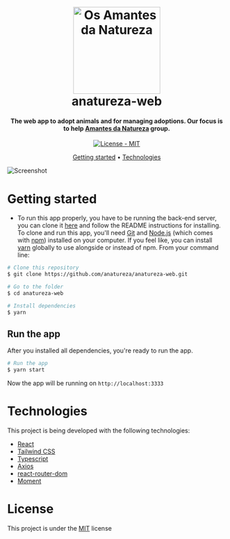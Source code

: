 <h1 align="center">
  <br>
  <a href="https://www.instagram.com/osamantesdanatureza/"><img src="https://i.imgur.com/CYvCLum.jpg" title="Os Amantes da Natureza" width="200"/></a>
  <br>
  anatureza-web
  <br>
</h1>

<h4 align="center">The web app to adopt animals and for managing adoptions. Our focus is to help <a href="https://www.instagram.com/osamantesdanatureza/" target="_blank">Amantes da Natureza</a> group.</h4>

<p align="center">
  <a href="https://github.com/anatureza/anatureza-web/blob/main/LICENSE">
    <img src="https://img.shields.io/github/license/anatureza/anatureza-web?style=for-the-badge"
    alt="License - MIT">
  </a>
</p>

<p align="center">
  <a href="#getting-started">Getting started</a> •
  <a href="#technologies">Technologies</a> 
</p>

![Screenshot](https://i.imgur.com/7x4wFjN.png)

# Getting started

- To run this app properly, you have to be running the back-end server, you can clone it [here](https://github.com/anatureza/anapi) and follow the README instructions for installing.
  <br />
  To clone and run this app, you'll need [Git](https://git-scm.com) and [Node.js](https://nodejs.org/en/download/) (which comes with [npm](http://npmjs.com)) installed on your computer. If you feel like, you can install [yarn](https://classic.yarnpkg.com/en/docs/install/) globally to use alongside or instead of npm. From your command line:

```bash
# Clone this repository
$ git clone https://github.com/anatureza/anatureza-web.git

# Go to the folder
$ cd anatureza-web

# Install dependencies
$ yarn
```

## Run the app

After you installed all dependencies, you're ready to run the app.

```bash
# Run the app
$ yarn start
```

Now the app will be running on `http://localhost:3333`

# Technologies

This project is being developed with the following technologies:

- [React](https://reactjs.org/)
- [Tailwind CSS](https://tailwindcss.com/)
- [Typescript](https://www.typescriptlang.org/)
- [Axios](https://axios-http.com/docs/intro)
- [react-router-dom](https://reactrouter.com/docs/en/)
- [Moment](https://momentjs.com/)

# License

This project is under the [MIT](https://github.com/anatureza/anatureza-web/blob/main/LICENSE) license
